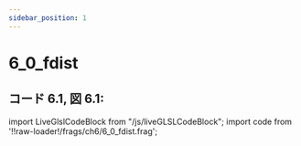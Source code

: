 ```yaml
---
sidebar_position: 1
---
```


# 6_0_fdist
## コード 6.1, 図 6.1: 

import LiveGlslCodeBlock from "/js/liveGLSLCodeBlock";
import code from '!!raw-loader!/frags/ch6/6_0_fdist.frag';

<LiveGlslCodeBlock fragName='6_0_fdist.frag' fragCode={code} />
